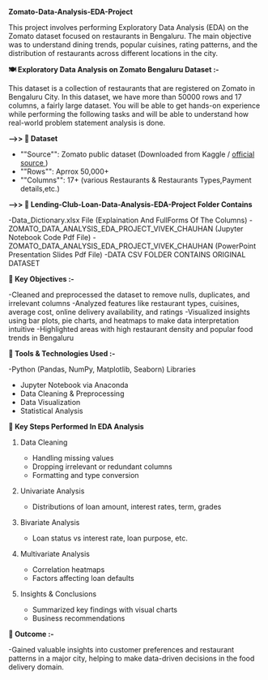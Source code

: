 **Zomato-Data-Analysis-EDA-Project**

This project involves performing Exploratory Data Analysis (EDA) on the Zomato dataset focused on restaurants in Bengaluru. The main objective was to understand dining trends, popular cuisines, rating patterns, and the distribution of restaurants across different locations in the city.

**🍽️ Exploratory Data Analysis on Zomato Bengaluru Dataset :-**

This dataset is a collection of restaurants that are registered on Zomato in Bengaluru City. In this dataset, we have more than 50000 rows and 17 columns, a fairly large dataset. You will be able to get hands-on experience while performing the following tasks and will be able to understand how real-world problem statement analysis is done.

**-->> 📁 Dataset**

- ""Source"": Zomato public dataset (Downloaded from Kaggle / <a href = "https://www.kaggle.com/datasets/rajeshrampure/zomato-dataset" > official source </a> )
- ""Rows"": Aprrox 50,000+
- ""Columns"": 17+ (various Restaurants & Restaurants Types,Payment details,etc.)

**-->> 📂 Lending-Club-Loan-Data-Analysis-EDA-Project Folder Contains**

-Data_Dictionary.xlsx File (Explaination And FullForms Of The Columns)
-ZOMATO_DATA_ANALYSIS_EDA_PROJECT_VIVEK_CHAUHAN (Jupyter Notebook Code Pdf File)
-ZOMATO_DATA_ANALYSIS_EDA_PROJECT_VIVEK_CHAUHAN (PowerPoint Presentation Slides Pdf File)
-DATA CSV FOLDER CONTAINS ORIGINAL DATASET


**📌 Key Objectives :-**

-Cleaned and preprocessed the dataset to remove nulls, duplicates, and irrelevant columns
-Analyzed features like restaurant types, cuisines, average cost, online delivery availability, and ratings
-Visualized insights using bar plots, pie charts, and heatmaps to make data interpretation intuitive
-Highlighted areas with high restaurant density and popular food trends in Bengaluru

**🔧 Tools & Technologies Used :-**

-Python (Pandas, NumPy, Matplotlib, Seaborn) Libraries
- Jupyter Notebook via Anaconda
- Data Cleaning & Preprocessing
- Data Visualization
- Statistical Analysis

**📌 Key Steps Performed In EDA Analysis**

1. Data Cleaning
   - Handling missing values
   - Dropping irrelevant or redundant columns
   - Formatting and type conversion

2. Univariate Analysis
   - Distributions of loan amount, interest rates, term, grades

3. Bivariate Analysis
   - Loan status vs interest rate, loan purpose, etc.

4. Multivariate Analysis
   - Correlation heatmaps
   - Factors affecting loan defaults

5. Insights & Conclusions
   - Summarized key findings with visual charts
   - Business recommendations

**🎯 Outcome :-**

-Gained valuable insights into customer preferences and restaurant patterns in a major city, helping to make data-driven decisions in the food delivery domain.
